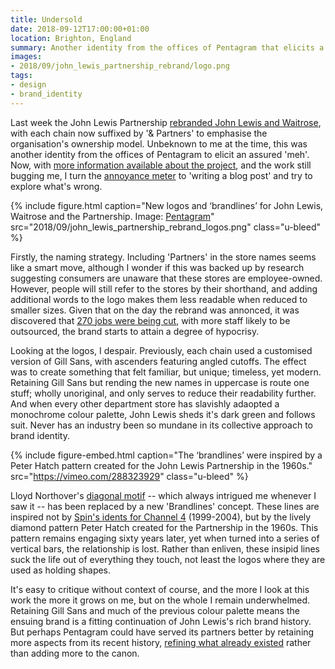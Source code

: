 ```yaml
---
title: Undersold
date: 2018-09-12T17:00:00+01:00
location: Brighton, England
summary: Another identity from the offices of Pentagram that elicits a feeling that lies somewhere between despair and indifference.
images:
- 2018/09/john_lewis_partnership_rebrand/logo.png
tags:
- design
- brand_identity
---
```

Last week the John Lewis Partnership [rebranded John Lewis and Waitrose][1], with each chain now suffixed by '& Partners' to emphasise the organisation's ownership model. Unbeknown to me at the time, this was another identity from the offices of Pentagram to elicit an assured 'meh'. Now, with [more information available about the project][2], and the work still bugging me, I turn the [annoyance meter][3] to 'writing a blog post' and try to explore what's wrong.

{% include figure.html
  caption="New logos and ‘brandlines’ for John Lewis, Waitrose and the Partnership. Image: [Pentagram](https://www.pentagram.com/work/the-john-lewis-partnership/story)"
  src="2018/09/john_lewis_partnership_rebrand_logos.png"
  class="u-bleed"
%}

Firstly, the naming strategy. Including 'Partners' in the store names seems like a smart move, although I wonder if this was backed up by research suggesting consumers are unaware that these stores are employee-owned. However, people will still refer to the stores by their shorthand, and adding additional words to the logo makes them less readable when reduced to smaller sizes. Given that on the day the rebrand was annonced, it was discovered that [270 jobs were being cut][4], with more staff likely to be outsourced, the brand starts to attain a degree of hypocrisy.

Looking at the logos, I despair. Previously, each chain used a customised version of Gill Sans, with ascenders featuring angled cutoffs. The effect was to create something that felt familiar, but unique; timeless, yet modern. Retaining Gill Sans but rending the new names in uppercase is route one stuff; wholly unoriginal, and only serves to reduce their readability further. And when every other department store has slavishly adaopted a monochrome colour palette, John Lewis sheds it's dark green and follows suit. Never has an industry been so mundane in its collective approach to brand identity.

{% include figure-embed.html
  caption="The ‘brandlines’ were inspired by a Peter Hatch pattern created for the John Lewis Partnership in the 1960s."
  src="https://vimeo.com/288323929"
  class="u-bleed"
%}

Lloyd Northover's [diagonal motif][5] -- which always intrigued me whenever I saw it -- has been replaced by a new 'Brandlines' concept. These lines are inspired not by [Spin's idents for Channel 4][6] (1999-2004), but by the lively diamond pattern Peter Hatch created for the Partnership in the 1960s. This pattern remains engaging sixty years later, yet when turned into a series of vertical bars, the relationship is lost. Rather than enliven, these insipid lines suck the life out of everything they touch, not least the logos where they are used as holding shapes.

It's easy to critique without context of course, and the more I look at this work the more it grows on me, but on the whole I remain underwhelmed. Retaining Gill Sans and much of the previous colour palette means the ensuing brand is a fitting continuation of John Lewis's rich brand history. But perhaps Pentagram could have served its partners better by retaining more aspects from its recent history, [refining what already existed][7] rather than adding more to the canon.

[1]: https://www.pentagram.com/work/the-john-lewis-partnership/story
[2]: https://www.itsnicethat.com/features/pentagram-harry-pearce-the-john-lewis-partnership-redesign-graphic-design-050918
[3]: https://haiprl.andyhiggs.uk
[4]: https://www.theguardian.com/business/2018/sep/04/john-lewis-joins-department-store-rout-with-250-job-cuts
[5]: http://www.johnlloyd.uk.com/lloyd-northover/identity/2/1/
[6]: http://identcentral.co.uk/idents/channel-4/channel-4/channel-4-1999-2004/channel-4-idents-1999/
[7]: /2018/07/brands_renewed
